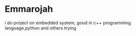# Emmarojah
i do project on embedded system, good in c++ programming language,python  and others trying
